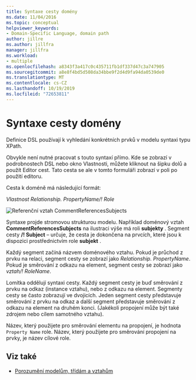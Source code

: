 ```yaml
---
title: Syntaxe cesty domény
ms.date: 11/04/2016
ms.topic: conceptual
helpviewer_keywords:
- Domain-Specific Language, domain path
author: jillre
ms.author: jillfra
manager: jillfra
ms.workload:
- multiple
ms.openlocfilehash: a8343f3a417c0c435711fb1df337d47c3a747905
ms.sourcegitcommit: a8e8f4bd5d508da34bbe9f2d4d9fa94da0539de0
ms.translationtype: MT
ms.contentlocale: cs-CZ
ms.lasthandoff: 10/19/2019
ms.locfileid: "72653811"
---
```

# <a name="domain-path-syntax"></a>Syntaxe cesty domény
Definice DSL používají k vyhledání konkrétních prvků v modelu syntaxi typu XPath.

 Obvykle není nutné pracovat s touto syntaxí přímo. Kde se zobrazí v podrobnostech DSL nebo okno Vlastnosti, můžete kliknout na šipku dolů a použít Editor cest. Tato cesta se ale v tomto formuláři zobrazí v poli po použití editoru.

 Cesta k doméně má následující formát:

 *Vlastnost Relationship. PropertyName/! Role*

 ![Referenční vztah CommentReferencesSubjects](../modeling/media/dsl_reference.png)

 Syntaxe projde stromovou strukturou modelu. Například doménový vztah **CommentReferencesSubjects** na ilustraci výše má roli **subjekty** . Segment cesty **/! Subject** – určuje, že cesta je dokončena na prvcích, které jsou k dispozici prostřednictvím role **subjekt** .

 Každý segment začíná názvem doménového vztahu. Pokud je průchod z prvku na relaci, segment cesty se zobrazí jako *Relationship. PropertyName*. Pokud je směrování z odkazu na element, segment cesty se zobrazí jako *vztah/! RoleName*.

 Lomítka oddělují syntaxi cesty. Každý segment cesty je buď směrování z prvku na odkaz (instance vztahu), nebo z odkazu na element. Segmenty cesty se často zobrazují ve dvojicích. Jeden segment cesty představuje směrování z prvku na odkaz a další segment představuje směrování z odkazu na element na druhém konci. (Jakékoli propojení může být také zdrojem nebo cílem samotného vztahu).

 Název, který použijete pro směrování elementu na propojení, je hodnota `Property Name` role. Název, který použijete pro směrování propojení na prvky, je název cílové role.

## <a name="see-also"></a>Viz také

- [Porozumění modelům, třídám a vztahům](../modeling/understanding-models-classes-and-relationships.md)